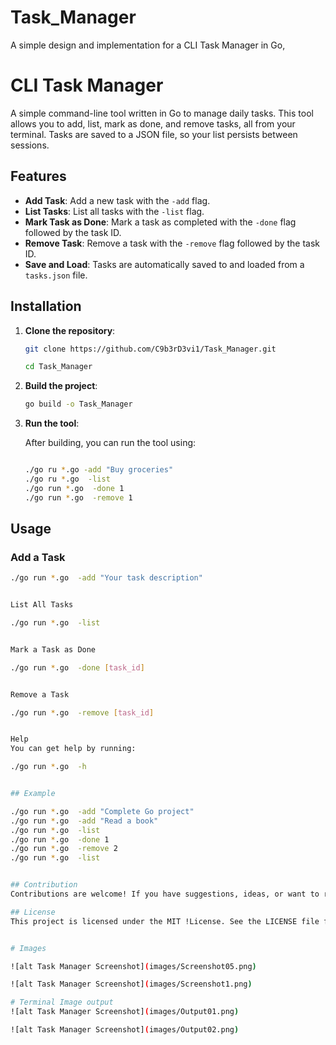 # Task_Manager

A simple design and implementation for a CLI Task Manager in Go,


# CLI Task Manager

A simple command-line tool written in Go to manage daily tasks. This tool allows you to add, list, mark as done, and remove tasks, all from your terminal. Tasks are saved to a JSON file, so your list persists between sessions.

## Features

- **Add Task**: Add a new task with the `-add` flag.
- **List Tasks**: List all tasks with the `-list` flag.
- **Mark Task as Done**: Mark a task as completed with the `-done` flag followed by the task ID.
- **Remove Task**: Remove a task with the `-remove` flag followed by the task ID.
- **Save and Load**: Tasks are automatically saved to and loaded from a `tasks.json` file.

## Installation

1. **Clone the repository**:

    ```bash
    git clone https://github.com/C9b3rD3vi1/Task_Manager.git
    
    cd Task_Manager
    ```

2. **Build the project**:

    ```bash
    go build -o Task_Manager
    ```

3. **Run the tool**:

    After building, you can run the tool using:

    ```bash

    ./go ru *.go -add "Buy groceries"
    ./go ru *.go  -list
    ./go run *.go  -done 1
    ./go run *.go  -remove 1
    ```

## Usage

### Add a Task

```bash
./go run *.go  -add "Your task description"


List All Tasks

./go run *.go  -list


Mark a Task as Done

./go run *.go  -done [task_id]


Remove a Task

./go run *.go  -remove [task_id]


Help
You can get help by running:

./go run *.go  -h


## Example

./go run *.go  -add "Complete Go project"
./go run *.go  -add "Read a book"
./go run *.go  -list
./go run *.go  -done 1
./go run *.go  -remove 2
./go run *.go  -list


## Contribution
Contributions are welcome! If you have suggestions, ideas, or want to report a bug, please open an issue or submit a pull request.

## License
This project is licensed under the MIT !License. See the LICENSE file for details.


# Images

![alt Task Manager Screenshot](images/Screenshot05.png)

![alt Task Manager Screenshot](images/Screenshot1.png)

# Terminal Image output
![alt Task Manager Screenshot](images/Output01.png)

![alt Task Manager Screenshot](images/Output02.png)
